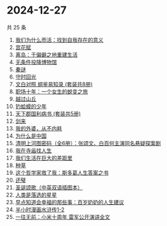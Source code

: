 # 2024-12-27

共 25 条

<!-- BEGIN WEREAD -->
<!-- 最后更新时间 2024-12-27 20:01:35 +0800 -->
1. [我们为什么而活：找到自我存在的意义](https://weread.qq.com/web/bookDetail/39d32a40813ab9707g015a02)
1. [宫花赋](https://weread.qq.com/web/bookDetail/2d932800813ab97d4g0169ab)
1. [离岛：于偏僻之地重建生活](https://weread.qq.com/web/bookDetail/b4932fc0813ab9853g011623)
1. [无条件投降博物馆](https://weread.qq.com/web/bookDetail/e0c32c90813ab9859g012683)
1. [秦谜](https://weread.qq.com/web/bookDetail/67732020813ab986dg011fd2)
1. [守时回光](https://weread.qq.com/web/bookDetail/18b324a0813ab9818g0186df)
1. [文白对照 纲鉴易知录 (套装共8册)](https://weread.qq.com/web/bookDetail/c02327a0813ab9721g0126de)
1. [职场十年：一个女生的蜕变之旅](https://weread.qq.com/web/bookDetail/327325b0813ab9717g014fa0)
1. [越过山丘](https://weread.qq.com/web/bookDetail/62e32e30813ab907fg01912e)
1. [钓蛤蟆的少年](https://weread.qq.com/web/bookDetail/79a329a0813ab97e3g01273b)
1. [天下郡国利病书 (套装共5册)](https://weread.qq.com/web/bookDetail/aff322d0813ab9722g012748)
1. [剑来](https://weread.qq.com/web/bookDetail/8e5326b07153adcf8e53d42)
1. [我的外婆，从不内耗](https://weread.qq.com/web/bookDetail/1b732f30813ab8b37g0121a2)
1. [为什么是中国](https://weread.qq.com/web/bookDetail/f3232fe07239b3b7f32034a)
1. [清明上河图密码（全6册）：张颂文、白百何主演同名悬疑探案剧](https://weread.qq.com/web/bookDetail/54432ff05c8966544e5bbfe)
1. [我在寺庙找人生](https://weread.qq.com/web/bookDetail/a8132ad0813ab979cg015ab8)
1. [我们生活在巨大的差距里](https://weread.qq.com/web/bookDetail/286329405b40f728668c477)
1. [种草](https://weread.qq.com/web/bookDetail/06632540813ab9787g014cb7)
1. [这个哲学家救了我：斯多葛人生答案之书](https://weread.qq.com/web/bookDetail/54c32470813ab9779g019d78)
1. [还璧](https://weread.qq.com/web/bookDetail/122320b0813ab978ag018f64)
1. [圣诞颂歌（中英双语插图本）](https://weread.qq.com/web/bookDetail/04c321f07182db4f04ceeb1)
1. [人类是落选的星星](https://weread.qq.com/web/bookDetail/90b323a0813ab97e5g018bb4)
1. [早点知道会幸福的那些事：百岁奶奶的人生建议](https://weread.qq.com/web/bookDetail/ae932cf0813ab950fg0198ae)
1. [半小时漫画水浒传1-2](https://weread.qq.com/web/bookDetail/72f32e70813ab97d4g019946)
1. [一往无前：小米十周年 雷军公开演讲全文](https://weread.qq.com/web/bookDetail/6be32b2081312d000g0159a2)
<!-- END WEREAD -->